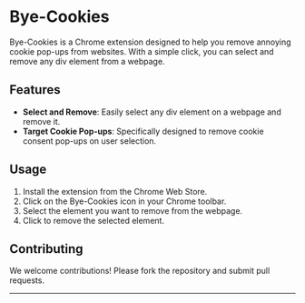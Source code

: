 # Bye-Cookies

Bye-Cookies is a Chrome extension designed to help you remove annoying cookie pop-ups from websites. With a simple click, you can select and remove any div element from a webpage.

## Features

- **Select and Remove**: Easily select any div element on a webpage and remove it.
- **Target Cookie Pop-ups**: Specifically designed to remove cookie consent pop-ups on user selection.

## Usage

1. Install the extension from the Chrome Web Store.
2. Click on the Bye-Cookies icon in your Chrome toolbar.
3. Select the element you want to remove from the webpage.
4. Click to remove the selected element.

## Contributing

We welcome contributions! Please fork the repository and submit pull requests.


---


